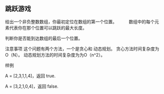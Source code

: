 ## 跳跃游戏

给出一个非负整数数组，你最初定位在数组的第一个位置。　　　
数组中的每个元素代表你在那个位置可以跳跃的最大长度。　　　　

判断你是否能到达数组的最后一个位置。

注意事项 
这个问题有两个方法，一个是贪心和 动态规划。
贪心方法时间复杂度为O（N）。
动态规划方法的时间复杂度为为O（n^2）。


样例 

A = [2,3,1,1,4]，返回 true.

A = [3,2,1,0,4]，返回 false.